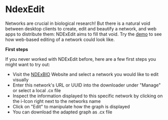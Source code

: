 # NdexEdit

Networks are crucial in biological research! But there is a natural void between desktop clients to create, edit and beautify a network, and web apps to distribute them: NDExEdit aims to fill that void. Try the [demo](https://frankkramer-lab.github.io/NDExEdit/) to see how web-based editing of a network could look like.

**First steps**

If you never worked with NDExEdit before, here are a few first steps you might want to try out:

- Visit the [NDExBIO](http://www.ndexbio.org/#/) Website and select a network you would like to edit visually
- Enter this network's URL or UUID into the downloader under "Manage" or select a local .cx file
- Inspect the information displayed to this specific network by clicking on the i-Icon right next to the networks name
- Click on "Edit" to manipulate how the graph is displayed
- You can download the adapted graph as .cx file
